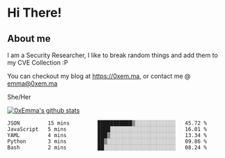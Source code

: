 # Hi There!

## About me
I am a Security Researcher, I like to break random things and add them to my CVE Collection :P 

You can checkout my blog at https://0xem.ma, or contact me @ [emma@0xem.ma](mailto:emma@0xem.ma)

She/Her

[![0xEmma's github stats](https://github-readme-stats.vercel.app/api?username=0xEmma&count_private=true&show_icons=true&theme=dark)](https://github.com/0xEmma)
<!--START_SECTION:waka-->
```text
JSON         15 mins         ███████████▒░░░░░░░░░░░░░   45.72 % 
JavaScript   5 mins          ████░░░░░░░░░░░░░░░░░░░░░   16.01 % 
YAML         4 mins          ███▒░░░░░░░░░░░░░░░░░░░░░   13.34 % 
Python       3 mins          ██▒░░░░░░░░░░░░░░░░░░░░░░   09.86 % 
Bash         2 mins          ██░░░░░░░░░░░░░░░░░░░░░░░   08.24 % 
```
<!--END_SECTION:waka-->
